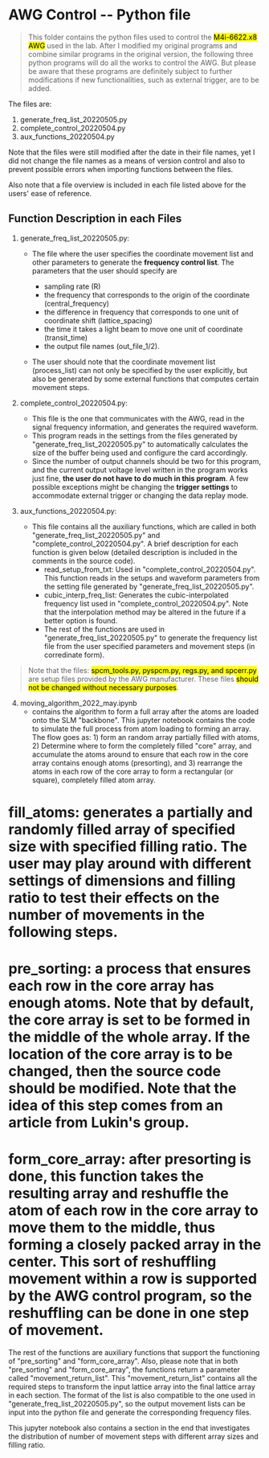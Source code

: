 # AWG Control -- Python file
> This folder contains the python files used to control the <mark>M4i-6622.x8 AWG</mark> used in the lab. 
> After I modified my original programs and combine similar programs in the original version, the following three python programs will do all the works to control the AWG. But please be aware that these programs are definitely subject to further modifications if new functionalities, such as external trigger, are to be added.

The files are:
1. generate_freq_list_20220505.py
2. complete_control_20220504.py
3. aux_functions_20220504.py

Note that the files were still modified after the date in their file names, yet I did not change the file names as a means of version control and also to prevent possible errors when importing functions between the files.

Also note that a file overview is included in each file listed above for the users' ease of reference.


## Function Description in each Files
1. generate_freq_list_20220505.py: 
    * The file where the user specifies the coordinate movement list and other parameters to generate the **frequency control list**. The parameters that the user should specify are 
        * sampling rate (R)
        * the frequency that corresponds to the origin of the coordinate (central_frequency)
        * the difference in frequency that corresponds to one unit of coordinate shift (lattice_spacing)
        * the time it takes a light beam to move one unit of coordinate (transit_time)
        * the output file names (out_file_1/2). 
    
    * The user should note that the coordinate movement list (process_list) can not only be specified by the user explicitly, but also be generated by some external functions that computes certain movement steps.

2. complete_control_20220504.py:
    * This file is the one that communicates with the AWG, read in the signal frequency information, and generates the required waveform. 
    * This program reads in the settings from the files generated by "generate_freq_list_20220505.py" to automatically calculates the size of the buffer being used and configure the card accordingly. 
    * Since the number of output channels should be two for this program, and the current output voltage level written in the program works just fine, **the user do not have to do much in this program**. A few possible exceptions might be changing the **trigger settings** to accommodate external trigger or changing the data replay mode.

3. aux_functions_20220504.py:
    * This file contains all the auxiliary functions, which are called in both "generate_freq_list_20220505.py" and "complete_control_20220504.py". A brief description for each function is given below (detailed description is included in the comments in the source code).
        * read_setup_from_txt: Used in "complete_control_20220504.py". This function reads in the setups and waveform parameters from the setting file generated by "generate_freq_list_20220505.py". 
        * cubic_interp_freq_list: Generates the cubic-interpolated frequency list used in "complete_control_20220504.py". Note that the interpolation method may be altered in the future if a better option is found. 
        * The rest of the functions are used in "generate_freq_list_20220505.py" to generate the frequency list file from the user specified parameters and movement steps (in corredinate form).


> Note that the files: <mark>spcm_tools.py, pyspcm.py, regs.py, and spcerr.py</mark> are setup files provided by the AWG manufacturer. These files <mark>should not be changed without necessary purposes</mark>.


4. moving_algorithm_2022_may.ipynb
    * contains the algorithm to form a full array after the atoms are loaded onto the SLM "backbone". This jupyter notebook contains the code to simulate the full process from atom loading to forming an array. The flow goes as: 1) form an random array partially filled with atoms, 2) Determine where to form the completely filled "core" array, and accumulate the atoms around to ensure that each row in the core array contains enough atoms (presorting), and 3) rearrange the atoms in each row of the core array to form a rectangular (or square), completely filled atom array.

# fill_atoms: generates a partially and randomly filled array of specified size with specified filling ratio. The user may play around with different settings of dimensions and filling ratio to test their effects on the number of movements in the following steps. 
# pre_sorting: a process that ensures each row in the core array has enough atoms. Note that by default, the core array is set to be formed in the middle of the whole array. If the location of the core array is to be changed, then the source code should be modified. Note that the idea of this step comes from an article from Lukin's group.
# form_core_array: after presorting is done, this function takes the resulting array and reshuffle the atom of each row in the core array to move them to the middle, thus forming a closely packed array in the center. This sort of reshuffling movement within a row is supported by the AWG control program, so the reshuffling can be done in one step of movement. 
The rest of the functions are auxiliary functions that support the functioning of "pre_sorting" and "form_core_array".
Also, please note that in both "pre_sorting" and "form_core_array", the functions return a parameter called "movement_return_list". This "movement_return_list" contains all the required steps to transform the input lattice array into the final lattice array in each section. The format of the list is also compatible to the one used in "generate_freq_list_20220505.py", so the output movement lists can be input into the python file and generate the corresponding frequency files.

This jupyter notebook also contains a section in the end that investigates the distribution of number of movement steps with different array sizes and filling ratio.




